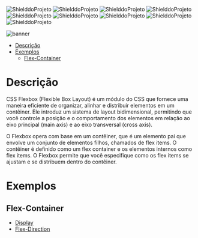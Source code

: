 ![ShielddoProjeto](https://img.shields.io/badge/Projeto-Flexbox-e34f26.svg?style=for-the-badge)
![ShielddoProjeto](https://img.shields.io/badge/Versão-1.0.0-e34f26.svg?style=for-the-badge)
![ShielddoProjeto](https://img.shields.io/github/repo-size/adrianoleitedasilva/css-flexbox?style=for-the-badge)
![ShielddoProjeto](https://img.shields.io/tokei/lines/github/adrianoleitedasilva/css-flexbox?style=for-the-badge)
![ShielddoProjeto](https://img.shields.io/github/directory-file-count/adrianoleitedasilva/css-flexbox?style=for-the-badge)
![ShielddoProjeto](https://img.shields.io/github/stars/adrianoleitedasilva/css-flexbox?style=for-the-badge) 
![ShielddoProjeto](https://img.shields.io/github/forks/adrianoleitedasilva/css-flexbox?style=for-the-badge)
![ShielddoProjeto](https://img.shields.io/github/issues-pr/adrianoleitedasilva/css-flexbox?style=for-the-badge)
![ShielddoProjeto](https://img.shields.io/github/last-commit/adrianoleitedasilva/css-flexbox?style=for-the-badge)

![banner](https://user-images.githubusercontent.com/6373438/200974459-c1325f0f-5b63-4796-913e-778136518b84.jpg)

- [Descrição](#descrição)
- [Exemplos](#exemplos)
  - [Flex-Container](#flex-container)
  
# Descrição

CSS Flexbox (Flexible Box Layout) é um módulo do CSS que fornece uma maneira eficiente de organizar, alinhar e distribuir elementos em um contêiner. Ele introduz um sistema de layout bidimensional, permitindo que você controle a posição e o comportamento dos elementos em relação ao eixo principal (main axis) e ao eixo transversal (cross axis).

O Flexbox opera com base em um contêiner, que é um elemento pai que envolve um conjunto de elementos filhos, chamados de flex items. O contêiner é definido como um flex container e os elementos internos como flex items. O Flexbox permite que você especifique como os flex items se ajustam e se distribuem dentro do contêiner.

# Exemplos

## Flex-Container

- [Display](https://adrianoleitedasilva.github.io/css-flexbox/FlexContainer/01_display.html "Acessar exemplo do Display")
- [Flex-Direction](https://adrianoleitedasilva.github.io/css-flexbox/FlexContainer/02_flex_direction.html "Acessar exemplo do Flex Direction")
